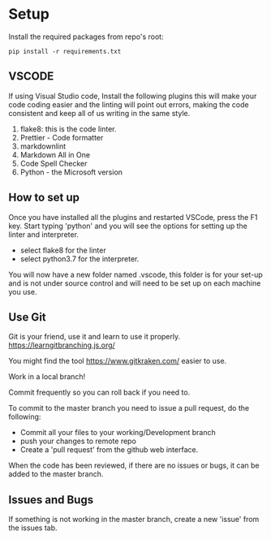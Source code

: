 
# Setup
Install the required packages from repo's root:
```
pip install -r requirements.txt
```

## VSCODE

If using Visual Studio code,
Install the following plugins this will make your code coding easier and the linting will point out errors, making the code consistent and 
keep all of us writing in the same style.

1. flake8: this is the code linter.
2. Prettier - Code formatter
3. markdownlint
4. Markdown All in One
5. Code Spell Checker
6. Python - the Microsoft version

## How to set up

Once you have installed all the plugins and restarted VSCode, press the F1 key.
Start typing 'python' and you will see the options for setting up the linter and interpreter.

- select flake8 for the linter
- select python3.7 for the interpreter. 

You will now have a new folder named .vscode, this folder is for your set-up and is not under source control
and will need to be set up on each machine you use.

## Use Git

Git is your friend, use it and learn to use it properly. 
https://learngitbranching.js.org/

You might find the tool https://www.gitkraken.com/ easier to use.

Work in a local branch!

Commit frequently so you can roll back if you need to.

To commit to the master branch you need to issue a pull request, do the following:

- Commit all your files to your working/Development branch
- push your changes to remote repo
- Create a 'pull request' from the github web interface.
  
When the code has been reviewed, if there are no issues or bugs, it can be added to the master branch.

## Issues and Bugs

If something is not working in the master branch, create a new 'issue' from the issues tab.